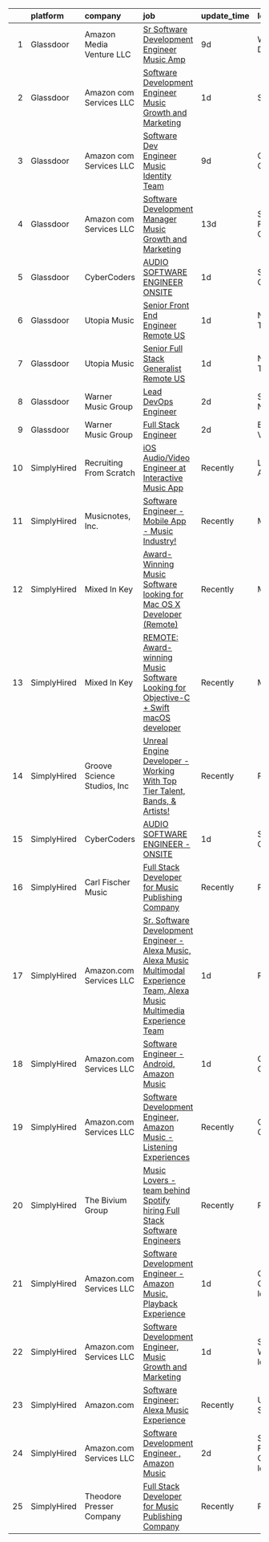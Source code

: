 

|    | platform    | company                     | job                                                                                                                                                                                                                                                                                                                                                                                                                                                                                                                                                                                                                                                                                                                                                                                                                                                                                                                                                                                                                                                                                                                                                                                                                                                                                                                                                         | update_time   | location                       |
|---:|:------------|:----------------------------|:------------------------------------------------------------------------------------------------------------------------------------------------------------------------------------------------------------------------------------------------------------------------------------------------------------------------------------------------------------------------------------------------------------------------------------------------------------------------------------------------------------------------------------------------------------------------------------------------------------------------------------------------------------------------------------------------------------------------------------------------------------------------------------------------------------------------------------------------------------------------------------------------------------------------------------------------------------------------------------------------------------------------------------------------------------------------------------------------------------------------------------------------------------------------------------------------------------------------------------------------------------------------------------------------------------------------------------------------------------|:--------------|:-------------------------------|
|  1 | Glassdoor   | Amazon Media Venture LLC    | [Sr  Software Development Engineer  Music  Amp ](https://www.glassdoor.com/partner/jobListing.htm?pos=105&ao=1136043&s=58&guid=00000181044fb08ca4e7c7cea21b54b9&src=GD_JOB_AD&t=SR&vt=w&cs=1_b52bbe46&cb=1653634740578&jobListingId=1007870227924&jrtk=3-0-1g424vc5qpvuf801-1g424vc69q0vu800-f4ac579194528f27-)                                                                                                                                                                                                                                                                                                                                                                                                                                                                                                                                                                                                                                                                                                                                                                                                                                                                                                                                                                                                                                             | 9d            | Washington, DC                 |
|  2 | Glassdoor   | Amazon com Services LLC     | [Software Development Engineer  Music Growth and Marketing](https://www.glassdoor.com/partner/jobListing.htm?pos=102&ao=1136043&s=58&guid=00000181044fb08ca4e7c7cea21b54b9&src=GD_JOB_AD&t=SR&vt=w&cs=1_10612af3&cb=1653634740578&jobListingId=1007891573661&jrtk=3-0-1g424vc5qpvuf801-1g424vc69q0vu800-758967b344d94fc1-)                                                                                                                                                                                                                                                                                                                                                                                                                                                                                                                                                                                                                                                                                                                                                                                                                                                                                                                                                                                                                                  | 1d            | Seattle, WA                    |
|  3 | Glassdoor   | Amazon com Services LLC     | [Software Dev Engineer  Music Identity Team](https://www.glassdoor.com/partner/jobListing.htm?pos=104&ao=1136043&s=58&guid=00000181044fb08ca4e7c7cea21b54b9&src=GD_JOB_AD&t=SR&vt=w&cs=1_260a5b4f&cb=1653634740578&jobListingId=1007870221847&jrtk=3-0-1g424vc5qpvuf801-1g424vc69q0vu800-677c1adf659dd6a9-)                                                                                                                                                                                                                                                                                                                                                                                                                                                                                                                                                                                                                                                                                                                                                                                                                                                                                                                                                                                                                                                 | 9d            | Culver City, CA                |
|  4 | Glassdoor   | Amazon com Services LLC     | [Software Development Manager  Music Growth and Marketing](https://www.glassdoor.com/partner/jobListing.htm?pos=107&ao=1136043&s=58&guid=00000181044fb08ca4e7c7cea21b54b9&src=GD_JOB_AD&t=SR&vt=w&cs=1_6f0cfb5b&cb=1653634740578&jobListingId=1007861748369&jrtk=3-0-1g424vc5qpvuf801-1g424vc69q0vu800-6bead823448ebb3a-)                                                                                                                                                                                                                                                                                                                                                                                                                                                                                                                                                                                                                                                                                                                                                                                                                                                                                                                                                                                                                                   | 13d           | San Francisco, CA              |
|  5 | Glassdoor   | CyberCoders                 | [AUDIO SOFTWARE ENGINEER   ONSITE](https://www.glassdoor.com/partner/jobListing.htm?pos=101&ao=1110586&s=58&guid=00000181044fb08ca4e7c7cea21b54b9&src=GD_JOB_AD&t=SR&vt=w&ea=1&cs=1_9f807457&cb=1653634740578&jobListingId=1007893277918&cpc=2CAED5C921A5F994&jrtk=3-0-1g424vc5qpvuf801-1g424vc69q0vu800-fe4552d8ab67a63c--6NYlbfkN0CpFJQzrgRR8WqXWK1qKKEqALWJw739KlKqr2H-MSI4eoBlI4EFrmor2FYZMP3muM0vXWWUvLFvKtsI3ukh8pneiUDfeSBpEUCcDm362wU7GLBOd_99J6vrb-etl9e85-54LqmrSF7wGtquLTdZ8evKxbd7NVe71p4D2W4SG7NZSHeQXcdeee9R5EhcbBqKq2xjUC0CaQBiCDbrUClL9MLGHQZfcUX-Ou-FKfqunW_3bFLZ1Uo5X2DO2MoARzG66YT14dx94pxX5aeVaTWZVdtYNr6fQMJpKywk6-LaeIF3P3Udlhs8EVN6-uirNNA2yugx23WVm6CucF6RLIAv72KmhCaUGCnf1TwiFFgN5qW822gDLnLBBbzmyMe7AZ88OqarGCwgkGBqTvzfrIsU1iWEQ6NfzzHzXfZcju1LwXGIpa3_xEzXhwT12OOkhVtWxExF7u1iU-kVUktk4qI4Dr6I7_EnDvzVj9o44Rh-wk9Vm7mAjzP28sUtmTqTL6392itmPCFms9iGoBDwwYT2SGTYtTnypnX73OcTUH-OFufl8dWyI8xSIcXoqmn_E9qFAa_ExhAT8HjSNn80hd0OIR_IXveSnHYWn3ld2MbRGExMsHln4bPss3f-vBk5mGtQLBKInU1X6jKnBItq_f9_k_Ik-qnXYxaBb5mh9NzWLWVMPKL-Wdu6A2xqa4Ndib4WONYA4j6ESChIM7bFy9pcz9GIzqANjVb4jWU6Od58BdJUMbDDfZy7-JFEuq69VljuR5Lo8nywegI7fObp3JPOB5fEWAV-CpHxhFqkBjjZBcvIwxvkRs7VlNVQduijVHbLNjyIh2oWXu49vb3ld4zyb4qjPx462UX0mv7ggW6lCCwMFGrejv6Sgzxdm-BCLg2COPEuJCFjQ4NEH9Hlts0AU7fXQJmcQpsM5jJPE3Uk4E8oCkL999KAFcg-84U7bw1LOxrf6JAOsnNLHWYmC_FLjCQu) | 1d            | San Jose, CA                   |
|  6 | Glassdoor   | Utopia Music                | [Senior Front End Engineer  Remote   US ](https://www.glassdoor.com/partner/jobListing.htm?pos=103&ao=1136043&s=58&guid=00000181044fb08ca4e7c7cea21b54b9&src=GD_JOB_AD&t=SR&vt=w&ea=1&cs=1_4c37a970&cb=1653634740578&jobListingId=1007892060564&jrtk=3-0-1g424vc5qpvuf801-1g424vc69q0vu800-8315e5d72443db53-)                                                                                                                                                                                                                                                                                                                                                                                                                                                                                                                                                                                                                                                                                                                                                                                                                                                                                                                                                                                                                                               | 1d            | Nashville, TN                  |
|  7 | Glassdoor   | Utopia Music                | [Senior Full Stack Generalist  Remote   US ](https://www.glassdoor.com/partner/jobListing.htm?pos=106&ao=1136043&s=58&guid=00000181044fb08ca4e7c7cea21b54b9&src=GD_JOB_AD&t=SR&vt=w&ea=1&cs=1_ce23f43a&cb=1653634740578&jobListingId=1007892060584&jrtk=3-0-1g424vc5qpvuf801-1g424vc69q0vu800-5c5575ece265b1ab-)                                                                                                                                                                                                                                                                                                                                                                                                                                                                                                                                                                                                                                                                                                                                                                                                                                                                                                                                                                                                                                            | 1d            | Nashville, TN                  |
|  8 | Glassdoor   | Warner Music Group          | [Lead DevOps Engineer](https://www.glassdoor.com/partner/jobListing.htm?pos=108&ao=1136043&s=58&guid=00000181044fb08ca4e7c7cea21b54b9&src=GD_JOB_AD&t=SR&vt=w&cs=1_f58be714&cb=1653634740578&jobListingId=1007889864001&jrtk=3-0-1g424vc5qpvuf801-1g424vc69q0vu800-f626c0ccfb53a534-)                                                                                                                                                                                                                                                                                                                                                                                                                                                                                                                                                                                                                                                                                                                                                                                                                                                                                                                                                                                                                                                                       | 2d            | Santa Fe, NM                   |
|  9 | Glassdoor   | Warner Music Group          | [Full Stack Engineer](https://www.glassdoor.com/partner/jobListing.htm?pos=109&ao=1136043&s=58&guid=00000181044fb08ca4e7c7cea21b54b9&src=GD_JOB_AD&t=SR&vt=w&cs=1_92763685&cb=1653634740578&jobListingId=1007889861337&jrtk=3-0-1g424vc5qpvuf801-1g424vc69q0vu800-6853cc2e62a0a637-)                                                                                                                                                                                                                                                                                                                                                                                                                                                                                                                                                                                                                                                                                                                                                                                                                                                                                                                                                                                                                                                                        | 2d            | Broadway, VA                   |
| 10 | SimplyHired | Recruiting From Scratch     | [iOS Audio/Video Engineer at Interactive Music App](https://www.simplyhired.com/job/3qv_212Oep0yKpoY3JlMFqORFLqiXtTwNPHBPKsbdtZB-xR1otwYTw?q=music+developer)                                                                                                                                                                                                                                                                                                                                                                                                                                                                                                                                                                                                                                                                                                                                                                                                                                                                                                                                                                                                                                                                                                                                                                                               | Recently      | Los Angeles, CA                |
| 11 | SimplyHired | Musicnotes, Inc.            | [Software Engineer - Mobile App - Music Industry!](https://www.simplyhired.com/job/znPtqyuOs7-wVaRUojghv2RSA5GqEzrKbutvPlgAZWT6nXoyEGnC5Q?q=music+developer)                                                                                                                                                                                                                                                                                                                                                                                                                                                                                                                                                                                                                                                                                                                                                                                                                                                                                                                                                                                                                                                                                                                                                                                                | Recently      | Madison, WI                    |
| 12 | SimplyHired | Mixed In Key                | [Award-Winning Music Software looking for Mac OS X Developer (Remote)](https://www.simplyhired.com/job/L-2EZU2jVtCOIASfQ2mTylRc_wBs8G000Bd98cub72rlOwsLWp3RJA?q=music+developer)                                                                                                                                                                                                                                                                                                                                                                                                                                                                                                                                                                                                                                                                                                                                                                                                                                                                                                                                                                                                                                                                                                                                                                            | Recently      | Miami, FL                      |
| 13 | SimplyHired | Mixed In Key                | [REMOTE: Award-winning Music Software Looking for Objective-C + Swift macOS developer](https://www.simplyhired.com/job/hp01aCVdwM9hovpsfWt-nTSQSiUrrYDI2aQZ3w5x5T-YN0cNGt-cJw?q=music+developer)                                                                                                                                                                                                                                                                                                                                                                                                                                                                                                                                                                                                                                                                                                                                                                                                                                                                                                                                                                                                                                                                                                                                                            | Recently      | Miami, FL                      |
| 14 | SimplyHired | Groove Science Studios, Inc | [Unreal Engine Developer - Working With Top Tier Talent, Bands, & Artists!](https://www.simplyhired.com/job/tMUv0bhv1WXQseALxCUyt4HnppYbuHAxKhmBeo43qD4xlbIyIH-L1Q?q=music+developer)                                                                                                                                                                                                                                                                                                                                                                                                                                                                                                                                                                                                                                                                                                                                                                                                                                                                                                                                                                                                                                                                                                                                                                       | Recently      | Remote                         |
| 15 | SimplyHired | CyberCoders                 | [AUDIO SOFTWARE ENGINEER - ONSITE](https://www.simplyhired.com/job/qrJsP0rOlfVVCjnI8P58d2ACHIGPOJ9MQtc3IFHQGzy0cxfiuW_XVA?q=music+developer)                                                                                                                                                                                                                                                                                                                                                                                                                                                                                                                                                                                                                                                                                                                                                                                                                                                                                                                                                                                                                                                                                                                                                                                                                | 1d            | San Jose, CA                   |
| 16 | SimplyHired | Carl Fischer Music          | [Full Stack Developer for Music Publishing Company](https://www.simplyhired.com/job/Ntaa_TP856KR-ksuA63oAs12eGL4mDa9oQ66qmWvUt8egE7xwYE5aA?q=music+developer)                                                                                                                                                                                                                                                                                                                                                                                                                                                                                                                                                                                                                                                                                                                                                                                                                                                                                                                                                                                                                                                                                                                                                                                               | Recently      | Remote                         |
| 17 | SimplyHired | Amazon.com Services LLC     | [Sr. Software Development Engineer - Alexa Music, Alexa Music Multimodal Experience Team, Alexa Music Multimedia Experience Team](https://www.simplyhired.com/job/myFEbxelYiZOEcRO74xcGHqio9lGtAFLZFBKkzc7ojq-KtwENcyfgw?q=music+developer)                                                                                                                                                                                                                                                                                                                                                                                                                                                                                                                                                                                                                                                                                                                                                                                                                                                                                                                                                                                                                                                                                                                 | 1d            | Remote                         |
| 18 | SimplyHired | Amazon.com Services LLC     | [Software Engineer - Android, Amazon Music](https://www.simplyhired.com/job/6BLATr0ZfogvPAwjGQ4vmHTAf418pbXDtMyUqQp2Yf2OYbR5kqNV7g?q=music+developer)                                                                                                                                                                                                                                                                                                                                                                                                                                                                                                                                                                                                                                                                                                                                                                                                                                                                                                                                                                                                                                                                                                                                                                                                       | 1d            | Culver City, CA                |
| 19 | SimplyHired | Amazon.com Services LLC     | [Software Development Engineer, Amazon Music - Listening Experiences](https://www.simplyhired.com/job/m7tfCN7bkSSjm0st3B9vw4BQqrzU9BjABZyqjLPYt6Xl5M-WceqZew?q=music+developer)                                                                                                                                                                                                                                                                                                                                                                                                                                                                                                                                                                                                                                                                                                                                                                                                                                                                                                                                                                                                                                                                                                                                                                             | Recently      | Culver City, CA                |
| 20 | SimplyHired | The Bivium Group            | [Music Lovers - team behind Spotify hiring Full Stack Software Engineers](https://www.simplyhired.com/job/mG4k8jolCoSrWLgW6eqeXsUGR3pPFXcLyrjxoinfzV2qZko2K-L12A?q=music+developer)                                                                                                                                                                                                                                                                                                                                                                                                                                                                                                                                                                                                                                                                                                                                                                                                                                                                                                                                                                                                                                                                                                                                                                         | Recently      | Remote                         |
| 21 | SimplyHired | Amazon.com Services LLC     | [Software Development Engineer - Amazon Music, Playback Experience](https://www.simplyhired.com/job/BY0olD9Z449VDTYhHdlJjTZUtJmKe56TUlxvkf1SSQLjQ0XJuW79VA?q=music+developer)                                                                                                                                                                                                                                                                                                                                                                                                                                                                                                                                                                                                                                                                                                                                                                                                                                                                                                                                                                                                                                                                                                                                                                               | 1d            | Culver City, CA +2 locations   |
| 22 | SimplyHired | Amazon.com Services LLC     | [Software Development Engineer, Music Growth and Marketing](https://www.simplyhired.com/job/zOHFizpKhLlPHADATDsDHRdj2dmCUDb9sp44l44wJt2bUASjtRxXEQ?q=music+developer)                                                                                                                                                                                                                                                                                                                                                                                                                                                                                                                                                                                                                                                                                                                                                                                                                                                                                                                                                                                                                                                                                                                                                                                       | 1d            | Seattle, WA +3 locations       |
| 23 | SimplyHired | Amazon.com                  | [Software Engineer: Alexa Music Experience](https://www.simplyhired.com/job/rdXdvhj8_EYhIlg5s_tO6EiJSlXBmgFgE1k-K_y8er6iq4ZkEzAu3Q?q=music+developer)                                                                                                                                                                                                                                                                                                                                                                                                                                                                                                                                                                                                                                                                                                                                                                                                                                                                                                                                                                                                                                                                                                                                                                                                       | Recently      | United States                  |
| 24 | SimplyHired | Amazon.com Services LLC     | [Software Development Engineer , Amazon Music](https://www.simplyhired.com/job/Uvm7PVjeElsJsfkuzzTYXd-aXkBTlrfKfU7iJjkW69pTq9KFc-upWA?q=music+developer)                                                                                                                                                                                                                                                                                                                                                                                                                                                                                                                                                                                                                                                                                                                                                                                                                                                                                                                                                                                                                                                                                                                                                                                                    | 2d            | San Francisco, CA +7 locations |
| 25 | SimplyHired | Theodore Presser Company    | [Full Stack Developer for Music Publishing Company](https://www.simplyhired.com/job/uhL1ClDyWRdzZmW8U2-XAu0U_3yZUukDXd14wUGSAiHN-jvvat-RDg?q=music+developer)                                                                                                                                                                                                                                                                                                                                                                                                                                                                                                                                                                                                                                                                                                                                                                                                                                                                                                                                                                                                                                                                                                                                                                                               | Recently      | Remote                         |